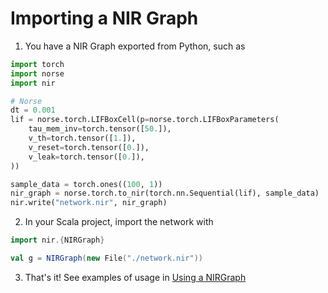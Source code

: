 # Importing a NIR Graph

1. You have a NIR Graph exported from Python, such as
```python
import torch
import norse
import nir

# Norse
dt = 0.001
lif = norse.torch.LIFBoxCell(p=norse.torch.LIFBoxParameters(
    tau_mem_inv=torch.tensor([50.]),
    v_th=torch.tensor([1.]),
    v_reset=torch.tensor([0.]),
    v_leak=torch.tensor([0.]),
))

sample_data = torch.ones((100, 1))
nir_graph = norse.torch.to_nir(torch.nn.Sequential(lif), sample_data)
nir.write("network.nir", nir_graph)
```

2. In your Scala project, import the network with
```scala
import nir.{NIRGraph}

val g = NIRGraph(new File("./network.nir"))
```
3. That's it! See examples of usage in [Using a NIRGraph](using.md)
